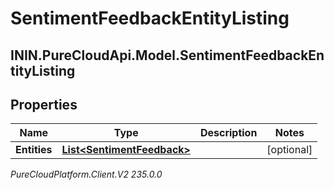# SentimentFeedbackEntityListing

## ININ.PureCloudApi.Model.SentimentFeedbackEntityListing

## Properties

|Name | Type | Description | Notes|
|------------ | ------------- | ------------- | -------------|
| **Entities** | [**List&lt;SentimentFeedback&gt;**](SentimentFeedback) |  | [optional] |



_PureCloudPlatform.Client.V2 235.0.0_
